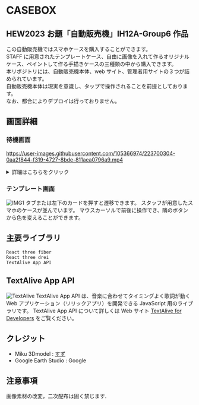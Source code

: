 # CASEBOX

## HEW2023 お題「自動販売機」IH12A-Group6 作品

この自動販売機ではスマホケースを購入することができます。<br>
STAFF に用意されたテンプレートケース、自由に画像を入れて作るオリジナルケース、ペイントして作る手描きケースの三種類の中から購入できます。<br>
本リポジトリには、自動販売機本体、web サイト、管理者用サイトの３つが詰められています。<br>
自動販売機本体は現実を意識し、タップで操作されることを前提としております。<br>
なお、都合によりデプロイは行っておりません。

## 画面詳細

### 待機画面

https://user-images.githubusercontent.com/105366974/223700304-0aa2f844-f319-4727-8bde-811aea0796a9.mp4

<details>
    <summary>詳細はこちらをクリック</summary>
　　https://user-images.githubusercontent.com/105366974/223700304-0aa2f844-f319-4727-8bde-811aea0796a9.mp4
    <br>
    タップで音声が出て遷移します。
    他の画面で一定時間操作されないと待機画面へ遷移します。
</details>

### テンプレート画面

![IMG1](public/screenshots/02.png)
タブまたは左下のカードを押すと遷移できます。
スタッフが用意したスマホのケースが並んでいます。
マウスカーソルで前後に操作でき、隣のボタンから色を変えることができます。

## 主要ライブラリ

```
React three fiber
React three drei
TextAlive App API
```

## TextAlive App API

![TextAlive](https://i.gyazo.com/thumb/1000/5301e6f642d255c5cfff98e049b6d1f3-png.png)
TextAlive App API は、音楽に合わせてタイミングよく歌詞が動く Web アプリケーション（リリックアプリ）を開発できる JavaScript 用のライブラリです。
TextAlive App API について詳しくは Web サイト [TextAlive for Developers](https://developer.textalive.jp/) をご覧ください。

## クレジット

- Miku 3Dmodel : [すず](https://github.com/suzumashi)
- Google Earth Studio : Google

## 注意事項

画像素材の改変，二次配布は固く禁じます.
